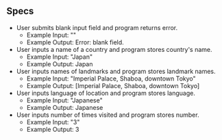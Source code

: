 ## Specs

* User submits blank input field and program returns error.
  * Example Input: ""
  * Example Output: Error: blank field.
* User inputs a name of a country and program stores country's name.
  * Example Input: "Japan"
  * Example Output: Japan
* User inputs names of landmarks and program stores landmark names.
  * Example Input: "Imperial Palace, Shaboa, downtown Tokyo"
  * Example Output: [Imperial Palace, Shaboa, downtown Tokyo]
* User inputs language of location and program stores language.
  * Example Input: "Japanese"
  * Example Output: Japanese
* User inputs number of times visited and program stores number.
  * Example Input: "3"
  * Example Output: 3
